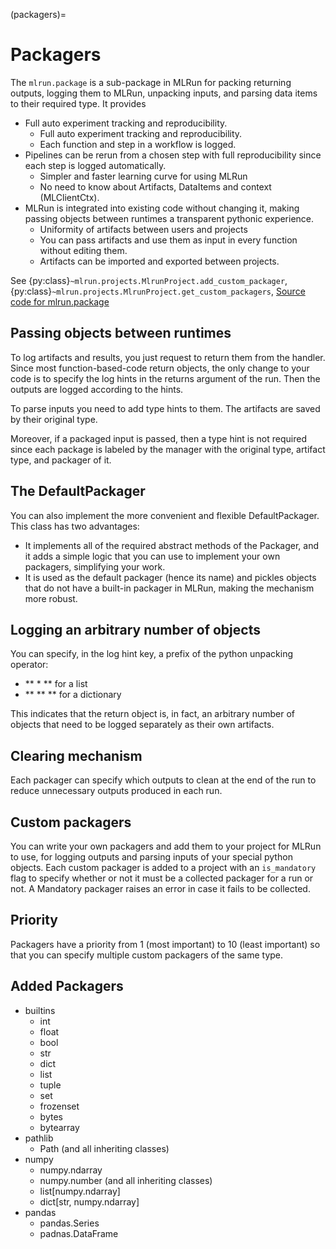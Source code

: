 (packagers)=
# Packagers
 
 The `mlrun.package` is a sub-package in MLRun for packing returning outputs, logging them to MLRun, 
 unpacking inputs, and parsing data items to their required type. It provides
 
- Full auto experiment tracking and reproducibility.
   - Full auto experiment tracking and reproducibility.
   - Each function and step in a workflow is logged.
- Pipelines can be rerun from a chosen step with full reproducibility since each step is logged automatically.
   - Simpler and faster learning curve for using MLRun
   - No need to know about Artifacts, DataItems and context (MLClientCtx).
- MLRun is integrated into existing code without changing it, making passing objects between runtimes 
a transparent pythonic experience.
   - Uniformity of artifacts between users and projects
   - You can pass artifacts and use them as input in every function without editing them.
   - Artifacts can be imported and exported between projects.
     
See {py:class}`~mlrun.projects.MlrunProject.add_custom_packager`, 
{py:class}`~mlrun.projects.MlrunProject.get_custom_packagers`, [Source code for mlrun.package](../_modules/mlrun/package.html)

## Passing objects between runtimes

To log artifacts and results, you just request to return them from the handler. Since most 
function-based-code return objects, the only change to your code is to specify the log hints in 
the returns argument of the run. Then the outputs are logged according to the hints.

To parse inputs you need to add type hints to them. The artifacts are saved by their original type.

Moreover, if a packaged input is passed, then a type hint is not required since each package is labeled by 
the manager with the original type, artifact type, and packager of it.

## The DefaultPackager
You can also implement the more convenient and flexible DefaultPackager. This class has 
two advantages:

- It implements all of the required abstract methods of the Packager, and it adds a simple logic that 
you can use to implement your own packagers, simplifying your work.
- It is used as the default packager (hence its name) and pickles objects that do not have a 
built-in packager in MLRun, making the mechanism more robust.
  
## Logging an arbitrary number of objects
You can specify, in the log hint key, a prefix of the python unpacking operator:
- ** * ** for a list
- ** ** ** for a dictionary

This indicates that the return object is, in fact, an arbitrary number of objects 
that need to be logged separately as their own artifacts.

## Clearing mechanism
Each packager can specify which outputs to clean at the end of the run to reduce unnecessary outputs 
produced in each run.

## Custom packagers
You can write your own packagers and add them to your 
project for MLRun to use, for logging outputs and parsing inputs of your special python objects. 
Each custom packager is added to a project with an `is_mandatory` flag to specify whether or not 
it must be a collected packager for a run or not. A Mandatory packager raises an error in case it 
fails to be collected.

## Priority
Packagers have a priority from 1 (most important) to 10 (least important) so that you can specify multiple 
custom packagers of the same type.

## Added Packagers
- builtins
   - int
   - float
   - bool
   - str
   - dict
   - list
   - tuple
   - set
   - frozenset
   - bytes
   - bytearray
- pathlib
   - Path (and all inheriting classes)
- numpy
   - numpy.ndarray
   - numpy.number (and all inheriting classes)
   - list[numpy.ndarray]
   - dict[str, numpy.ndarray]
- pandas
   - pandas.Series
   - padnas.DataFrame